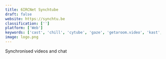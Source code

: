 ```yaml
---
title: 6IRCNet Synchtube
draft: false 
website: https://synchtu.be
classification: ['']
platform: ['Web']
keywords: ['cast', 'chill', 'cytube', 'gaze', 'getaroom.video', 'kast', 'livestream', 'netflix_party', 'rave', 'synaptop', 'syncplay', 'togethertube', 'twoseven']
image: logo.png
---
```

Synchronised videos and chat